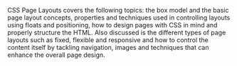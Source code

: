 CSS Page Layouts covers the following topics: the box model and the basic page layout concepts, properties and techniques used in controlling layouts using floats and positioning, how to design pages with CSS in mind and properly structure the HTML. Also discussed is the different types of page layouts such as fixed, flexible and responsive and how to control the content itself by tackling navigation, images and techniques that can enhance the overall page design.